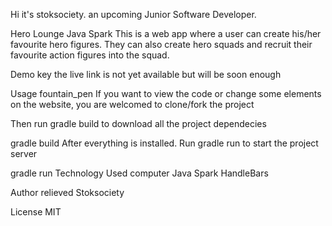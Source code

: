 Hi it's stoksociety.
an upcoming Junior Software Developer.

Hero Lounge Java Spark
This is a web app where a user can create his/her favourite hero figures. They can also create hero squads and recruit their favourite action figures into the squad.



Demo key
the live link is not yet available but will be soon enough



Usage fountain_pen
If you want to view the code or change some elements on the website, you are welcomed to clone/fork the project


Then run gradle build to download all the project dependecies

gradle build
After everything is installed. Run gradle run to start the project server

gradle run
Technology Used computer
Java
Spark
HandleBars

Author relieved
Stoksociety

License
MIT